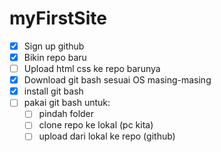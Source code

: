 # myFirstSite
- [x] Sign up github
- [x] Bikin repo baru
- [ ] Upload html css ke repo barunya
- [x] Download git bash sesuai OS masing-masing
- [x] install git bash
- [ ] pakai git bash untuk:
  - [ ]  pindah folder
  - [ ]  clone repo ke lokal (pc kita)
  - [ ]  upload dari lokal ke repo (github)
